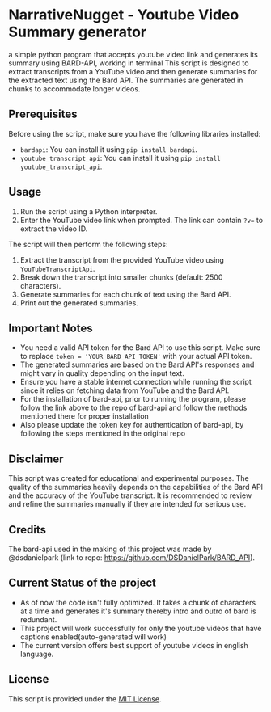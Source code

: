 # NarrativeNugget - Youtube Video Summary generator
 a simple python program that accepts youtube video link and generates its summary using BARD-API, working in terminal
This script is designed to extract transcripts from a YouTube video and then generate summaries for the extracted text using the Bard API. The summaries are generated in chunks to accommodate longer videos. 

## Prerequisites

Before using the script, make sure you have the following libraries installed:

- `bardapi`: You can install it using `pip install bardapi`.
- `youtube_transcript_api`: You can install it using `pip install youtube_transcript_api`.

## Usage

1. Run the script using a Python interpreter.
2. Enter the YouTube video link when prompted. The link can contain `?v=` to extract the video ID.

The script will then perform the following steps:

1. Extract the transcript from the provided YouTube video using `YouTubeTranscriptApi`.
2. Break down the transcript into smaller chunks (default: 2500 characters).
3. Generate summaries for each chunk of text using the Bard API.
4. Print out the generated summaries.

## Important Notes

- You need a valid API token for the Bard API to use this script. Make sure to replace `token = 'YOUR_BARD_API_TOKEN'` with your actual API token.
- The generated summaries are based on the Bard API's responses and might vary in quality depending on the input text.
- Ensure you have a stable internet connection while running the script since it relies on fetching data from YouTube and the Bard API.
- For the installation of bard-api, prior to running the program, please follow the link above to the repo of bard-api and follow the methods mentioned there for proper installation
- Also please update the token key for authentication of bard-api, by following the steps mentioned in the original repo

## Disclaimer

This script was created for educational and experimental purposes. The quality of the summaries heavily depends on the capabilities of the Bard API and the accuracy of the YouTube transcript. It is recommended to review and refine the summaries manually if they are intended for serious use.

## Credits
The bard-api used in the making of this project was made by @dsdanielpark (link to repo: https://github.com/DSDanielPark/BARD_API).

## Current Status of the project
- As of now the code isn't fully optimized. It takes a chunk of characters at a time and generates it's summary thereby intro and outro of bard is redundant.
- This project will work successfully for only the youtube videos that have captions enabled(auto-generated will work)
- The current version offers best support of youtube videos in english language.

## License

This script is provided under the [MIT License](LICENSE).
